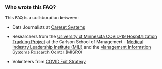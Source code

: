### Who wrote this FAQ?

This FAQ is a collaboration between: 



* Data Journalists at [Careset Systems](https://www.careset.com)

* Researchers from the [University of Minnesota COVID-19 Hospitalization Tracking Project](https://carlsonschool.umn.edu/mili-misrc-covid19-tracking-project) at the Carlson School of Management - [Medical Industry Leadership Institute (MILI)](https://carlsonschool.umn.edu/faculty-research/medical-industry-leadership-institute) and the [Management Information Systems Research Center (MISRC)](https://carlsonschool.umn.edu/faculty-research/mis-research-center)

* Volunteers from [COVID Exit Strategy](https://www.covidexitstrategy.org)
